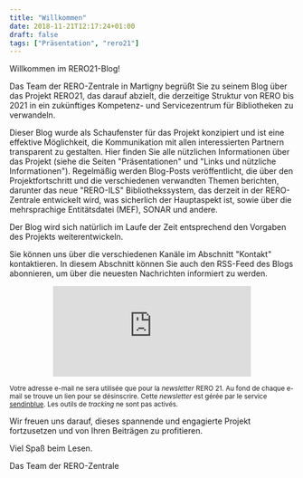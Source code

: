 ```yaml
---
title: "Willkommen"
date: 2018-11-21T12:17:24+01:00
draft: false
tags: ["Präsentation", "rero21"]
---
```


Willkommen im RERO21-Blog!

Das Team der RERO-Zentrale in Martigny begrüßt Sie zu seinem Blog über das Projekt RERO21, das darauf abzielt, die derzeitige Struktur von RERO bis 2021 in ein zukünftiges Kompetenz- und Servicezentrum für Bibliotheken zu verwandeln.

Dieser Blog wurde als Schaufenster für das Projekt konzipiert und ist eine effektive Möglichkeit, die Kommunikation mit allen interessierten Partnern transparent zu gestalten.
Hier finden Sie alle nützlichen Informationen über das Projekt (siehe die Seiten "Präsentationen" und "Links und nützliche Informationen").
Regelmäßig werden Blog-Posts veröffentlicht, die über den Projektfortschritt und die verschiedenen verwandten Themen berichten, darunter das neue "RERO-ILS" Bibliothekssystem, das derzeit in der RERO-Zentrale entwickelt wird, was sicherlich der Hauptaspekt ist, sowie über die mehrsprachige Entitätsdatei (MEF), SONAR und andere.

Der Blog wird sich natürlich im Laufe der Zeit entsprechend den Vorgaben des Projekts weiterentwickeln.

Sie können uns über die verschiedenen Kanäle im Abschnitt "Kontakt" kontaktieren.
In diesem Abschnitt können Sie auch den RSS-Feed des Blogs abonnieren, um über die neuesten Nachrichten informiert zu werden.

<div class="p-2 rero21-iframe">
<iframe width="350" height="160" src="https://my.sendinblue.com/users/subscribe/js_id/3sjlc/id/4" frameborder="0" scrolling="auto" allowfullscreen style="display: block;margin-left: auto;margin-right: auto;"></iframe><p class="p-2"><small>Votre adresse e-mail ne sera utilisée que pour la <em>newsletter</em> RERO 21. Au fond de chaque e-mail se trouve un lien pour se désinscrire. Cette <em>newsletter</em> est gérée par le service <a href="https://www.sendinblue.com/gdpr/">sendinblue</a>. Les outils de <em>tracking</em> ne sont pas activés.</small></p>
</div>

Wir freuen uns darauf, dieses spannende und engagierte Projekt fortzusetzen und von Ihren Beiträgen zu profitieren.

Viel Spaß beim Lesen.

Das Team der RERO-Zentrale
